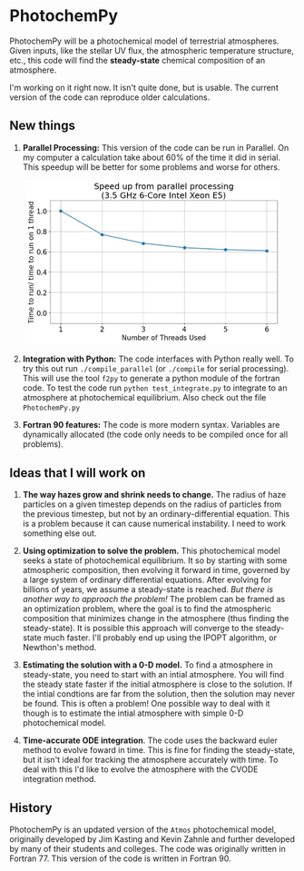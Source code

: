 # PhotochemPy
PhotochemPy will be a photochemical model of terrestrial atmospheres. Given inputs, like the stellar UV flux, the atmospheric temperature structure, etc., this code will find the **steady-state** chemical composition of an atmosphere.

I'm working on it right now. It isn't quite done, but is usable. The current version of the code can reproduce older calculations.

## New things

1. **Parallel Processing:** This version of the code can be run in Parallel. On my computer a calculation take about 60% of the time it did in serial. This speedup will be better for some problems and worse for others.

<p align="center">
<img src="Parallel_speed.jpg " width="450">
</p>


2. **Integration with Python:** The code interfaces with Python really well. To try this out run `./compile_parallel` (or `./compile` for serial processing). This will use the tool `f2py` to generate a python module of the fortran code. To test the code run `python test_integrate.py` to integrate to an atmosphere at photochemical equilibrium. Also check out the file `PhotochemPy.py`

3. **Fortran 90 features:** The code is more modern syntax. Variables are dynamically allocated (the code only needs to be compiled once for all problems).

## Ideas that I will work on

1. **The way hazes grow and shrink needs to change.** The radius of haze particles on a given timestep depends on the radius of particles from the previous timestep, but not by an ordinary-differential equation. This is a problem because it can cause numerical instability. I need to work something else out.

2. **Using optimization to solve the problem.** This photochemical model seeks a state of photochemical equilibrium. It so by starting with some atmospheric composition, then evolving it forward in time, governed by a large system of ordinary differential equations. After evolving for billions of years, we assume a steady-state is reached. *But there is another way to approach the problem!* The problem can be framed as an optimization problem, where the goal is to find the atmospheric composition that minimizes change in the atmosphere (thus finding the steady-state). It is possible this approach will converge to the steady-state much faster. I'll probably end up using the IPOPT algorithm, or Newthon's method.

3. **Estimating the solution with a 0-D model.** To find a atmosphere in steady-state, you need to start with an intial atmosphere. You will find the steady state faster if the initial atmosphere is close to the solution. If the intial condtions are far from the solution, then the solution may never be found. This is often a problem! One possible way to deal with it though is to estimate the intial atmosphere with simple 0-D photochemical model.

4. **Time-accurate ODE integration**. The code uses the backward euler method to evolve foward in time. This is fine for finding the steady-state, but it isn't ideal for tracking the atmosphere accurately with time. To deal with this I'd like to evolve the atmosphere with the CVODE integration method.

## History
PhotochemPy is an updated version of the `Atmos` photochemical model, originally developed by Jim Kasting and Kevin Zahnle and further developed by many of their students and colleges. The code was originally written in Fortran 77. This version of the code is written in Fortran 90.
